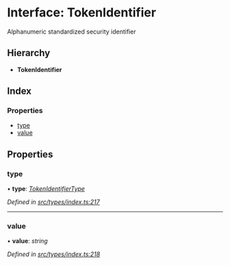 # Interface: TokenIdentifier

Alphanumeric standardized security identifier

## Hierarchy

* **TokenIdentifier**

## Index

### Properties

* [type](tokenidentifier.md#type)
* [value](tokenidentifier.md#value)

## Properties

###  type

• **type**: *[TokenIdentifierType](../enums/tokenidentifiertype.md)*

*Defined in [src/types/index.ts:217](https://github.com/PolymathNetwork/polymesh-sdk/blob/524b0225/src/types/index.ts#L217)*

___

###  value

• **value**: *string*

*Defined in [src/types/index.ts:218](https://github.com/PolymathNetwork/polymesh-sdk/blob/524b0225/src/types/index.ts#L218)*
